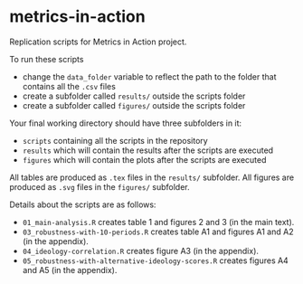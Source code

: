 # metrics-in-action
Replication scripts for Metrics in Action project.

To run these scripts
- change the `data_folder` variable to reflect the path to the folder that contains all the `.csv` files
- create a subfolder called `results/` outside the scripts folder
- create a subfolder called `figures/` outside the scripts folder

Your final working directory should have three subfolders in it:
- `scripts` containing all the scripts in the repository
- `results` which will contain the results after the scripts are executed
- `figures` which will contain the plots after the scripts are executed

All tables are produced as `.tex` files in the `results/` subfolder.
All figures are produced as `.svg` files in the `figures/` subfolder.

Details about the scripts are as follows:

- `01_main-analysis.R` creates table 1 and figures 2 and 3 (in the main text).
- `03_robustness-with-10-periods.R` creates table A1 and figures A1 and A2 (in the appendix).
- `04_ideology-correlation.R` creates figure A3 (in the appendix).
- `05_robustness-with-alternative-ideology-scores.R` creates figures A4 and A5 (in the appendix).
